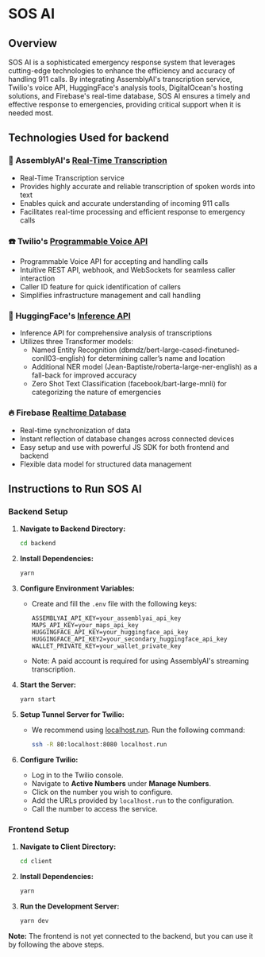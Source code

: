 
 
# SOS AI

## Overview

SOS AI is a sophisticated emergency response system that leverages cutting-edge technologies to enhance the efficiency and accuracy of handling 911 calls. By integrating AssemblyAI's transcription service, Twilio's voice API, HuggingFace's analysis tools, DigitalOcean's hosting solutions, and Firebase's real-time database, SOS AI ensures a timely and effective response to emergencies, providing critical support when it is needed most.

## Technologies Used for backend

### 🧠 AssemblyAI's [Real-Time Transcription](https://www.assemblyai.com/docs/walkthroughs#realtime-streaming-transcription)
- Real-Time Transcription service
- Provides highly accurate and reliable transcription of spoken words into text
- Enables quick and accurate understanding of incoming 911 calls
- Facilitates real-time processing and efficient response to emergency calls

### ☎️ Twilio's [Programmable Voice API](https://www.twilio.com/docs/voice)
- Programmable Voice API for accepting and handling calls
- Intuitive REST API, webhook, and WebSockets for seamless caller interaction
- Caller ID feature for quick identification of callers
- Simplifies infrastructure management and call handling

### 🤗 HuggingFace's [Inference API](https://huggingface.co/inference-api)
- Inference API for comprehensive analysis of transcriptions
- Utilizes three Transformer models:
  - Named Entity Recognition (dbmdz/bert-large-cased-finetuned-conll03-english) for determining caller’s name and location
  - Additional NER model (Jean-Baptiste/roberta-large-ner-english) as a fall-back for improved accuracy
  - Zero Shot Text Classification (facebook/bart-large-mnli) for categorizing the nature of emergencies

### 🔥 Firebase [Realtime Database](https://firebase.google.com/docs/database)

- Real-time synchronization of data
- Instant reflection of database changes across connected devices
- Easy setup and use with powerful JS SDK for both frontend and backend
- Flexible data model for structured data management

## Instructions to Run SOS AI

### Backend Setup

1. **Navigate to Backend Directory:**
   ```sh
   cd backend
   ```

2. **Install Dependencies:**
   ```sh
   yarn
   ```

3. **Configure Environment Variables:**
   - Create and fill the `.env` file with the following keys:
     ```
     ASSEMBLYAI_API_KEY=your_assemblyai_api_key
     MAPS_API_KEY=your_maps_api_key
     HUGGINGFACE_API_KEY=your_huggingface_api_key
     HUGGINGFACE_API_KEY2=your_secondary_huggingface_api_key
     WALLET_PRIVATE_KEY=your_wallet_private_key
     ```
   - Note: A paid account is required for using AssemblyAI's streaming transcription.

4. **Start the Server:**
   ```sh
   yarn start
   ```

5. **Setup Tunnel Server for Twilio:**
   - We recommend using [localhost.run](https://localhost.run). Run the following command:
     ```sh
     ssh -R 80:localhost:8080 localhost.run
     ```

6. **Configure Twilio:**
   - Log in to the Twilio console.
   - Navigate to **Active Numbers** under **Manage Numbers**.
   - Click on the number you wish to configure.
   - Add the URLs provided by `localhost.run` to the configuration.
   - Call the number to access the service.

### Frontend Setup

1. **Navigate to Client Directory:**
   ```sh
   cd client
   ```

2. **Install Dependencies:**
   ```sh
   yarn
   ```

3. **Run the Development Server:**
   ```sh
   yarn dev
   ```

**Note:** The frontend is not yet connected to the backend, but you can use it by following the above steps.